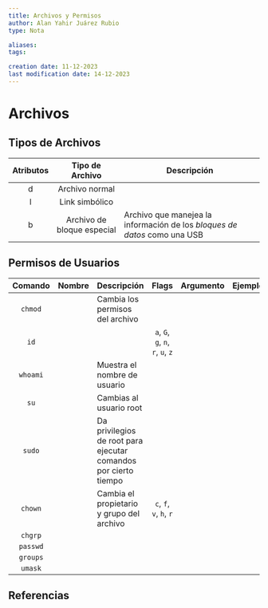 ```yaml
---
title: Archivos y Permisos
author: Alan Yahir Juárez Rubio
type: Nota

aliases:
tags:

creation date: 11-12-2023
last modification date: 14-12-2023
---
```


# Archivos

## Tipos de Archivos

| Atributos |      Tipo de Archivo       | Descripción                                                               |
| :-------: | :------------------------: | ------------------------------------------------------------------------- |
|     d     |       Archivo normal       |                                                                           |
|     l     |       Link simbólico       |                                                                           |
|     b     | Archivo de bloque especial | Archivo que manejea la información de los _bloques de datos_ como una USB |

## Permisos de Usuarios

| Comando  | Nombre | Descripción                                                     |               Flags               | Argumento | Ejemplo |
| :------: | :----: | :-------------------------------------------------------------- | :-------------------------------: | :-------: | ------- |
| `chmod`  |        | Cambia los permisos del archivo                                 |                                   |           |         |
|   `id`   |        |                                                                 | `a`, `G`, `g`, `n`, `r`, `u`, `z` |           |         |
| `whoami` |        | Muestra el nombre de usuario                                    |                                   |           |         |
|   `su`   |        | Cambias al usuario root                                         |                                   |           |         |
|  `sudo`  |        | Da privilegios de root para ejecutar comandos por cierto tiempo |                                   |           |         |
| `chown`  |        | Cambia el propietario y grupo del archivo                       |      `c`, `f`, `v`, `h`, `r`      |           |         |
| `chgrp`  |        |                                                                 |                                   |           |         |
| `passwd` |        |                                                                 |                                   |           |         |
| `groups` |        |                                                                 |                                   |           |         |
| `umask`  |        |                                                                 |                                   |           |         |

<div style="page-break-after: always;"></div>

## Referencias

